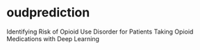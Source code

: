# oudprediction 
Identifying Risk of Opioid Use Disorder for Patients Taking Opioid Medications with Deep Learning

